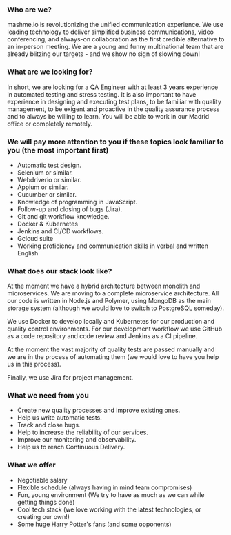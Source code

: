 ### Who are we?
mashme.io is revolutionizing the unified communication experience. We use leading technology to deliver simplified business communications, video conferencing, and always-on collaboration as the first credible alternative to an in-person meeting. We are a young and funny multinational team that are already blitzing our targets - and we show no sign of slowing down!

### What are we looking for?
In short, we are looking for a QA Engineer with at least 3 years experience in automated testing and stress testing. It is also important to have experience in designing and executing test plans, to be familiar with quality management, to be exigent and proactive in the quality assurance process and to always be willing to learn.
You will be able to work in our Madrid office or completely remotely.

### We will pay more attention to you if these topics look familiar to you (the most important first)
- Automatic test design.
- Selenium or similar.
- Webdriverio or similar.
- Appium or similar.
- Cucumber or similar.
- Knowledge of programming in JavaScript.
- Follow-up and closing of bugs (Jira).
- Git and git workflow knowledge.
- Docker & Kubernetes
- Jenkins and CI/CD workflows.
- Gcloud suite
- Working proficiency and communication skills in verbal and written English


### What does our stack look like?
At the moment we have a hybrid architecture between monolith and microservices. We are moving to a complete microservice architecture. All our code is written in Node.js and Polymer, using MongoDB as the main storage system (although we would love to switch to PostgreSQL someday).

We use Docker to develop locally and Kubernetes for our production and quality control environments. For our development workflow we use GitHub as a code repository and code review and Jenkins as a CI pipeline. 

At the moment the vast majority of quality tests are passed manually and we are in the process of automating them (we would love to have you help us in this process).

Finally, we use Jira for project management.

### What we need from you
- Create new quality processes and improve existing ones.
- Help us write automatic tests.
- Track and close bugs.
- Help to increase the reliability of our services.
- Improve our monitoring and observability.
- Help us to reach Continuous Delivery.

### What we offer
- Negotiable salary
- Flexible schedule (always having in mind team compromises)
- Fun, young environment (We try to have as much as we can while getting things done)
- Cool tech stack (we love working with the latest technologies, or creating our own!)
- Some huge Harry Potter's fans (and some opponents)
